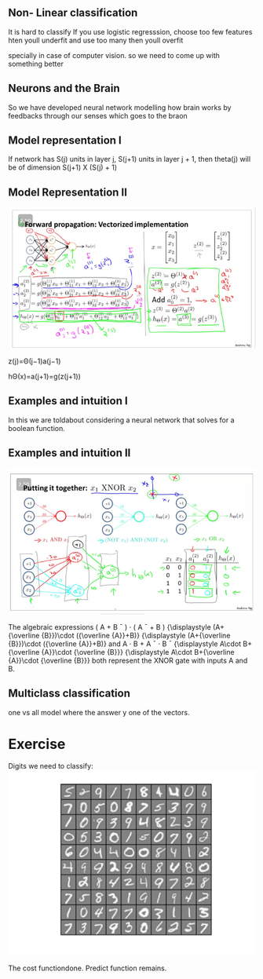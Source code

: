 ## Non- Linear classification

It is hard to classify 
If you use logistic regresssion,
choose too few features hten youll underfit
and use too many then youll overfit

specially in case of computer vision. so we need to come up with something better

## Neurons and the Brain

So we have developed neural network modelling how brain works by feedbacks through our senses which goes to the braon

## Model representation I

If network has S(j) units in layer j, S(j+1) units in layer j + 1, then theta(j) will be of dimension S(j+1) X (S(j) + 1)

## Model Representation II

![](model_representation.png)

z(j)=Θ(j−1)a(j−1)

hΘ​(x)=a(j+1)=g(z(j+1))

## Examples and intuition I

In this we are toldabout considering a neural network that solves for a boolean function.

## Examples and intuition II

![](boolean.png)

 The algebraic expressions ( A + B ¯ ) ⋅ ( A ¯ + B ) {\displaystyle (A+{\overline {B}})\cdot ({\overline {A}}+B)} {\displaystyle (A+{\overline {B}})\cdot ({\overline {A}}+B)} and A ⋅ B + A ¯ ⋅ B ¯ {\displaystyle A\cdot B+{\overline {A}}\cdot {\overline {B}}} {\displaystyle A\cdot B+{\overline {A}}\cdot {\overline {B}}} both represent the XNOR gate with inputs A and B. 

 ## Multiclass classification

one vs all model where the answer y one of the vectors.

# Exercise

Digits we need to classify:
![](digits.png)

The cost functiondone. Predict function remains.

